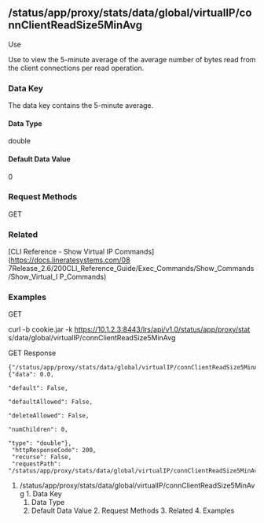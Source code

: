 ## /status/app/proxy/stats/data/global/virtualIP/connClientReadSize5MinAvg

Use

Use to view the 5-minute average of the average number of bytes read from the
client connections per read operation.

### Data Key

The data key contains the 5-minute average.

#### Data Type

double

#### Default Data Value

0

### Request Methods

GET

### Related

[CLI Reference - Show Virtual IP Commands](https://docs.lineratesystems.com/08
7Release_2.6/200CLI_Reference_Guide/Exec_Commands/Show_Commands/Show_Virtual_I
P_Commands)

### Examples

GET

curl -b cookie.jar -k https://10.1.2.3:8443/lrs/api/v1.0/status/app/proxy/stat
s/data/global/virtualIP/connClientReadSize5MinAvg

GET Response

    
    
    {"/status/app/proxy/stats/data/global/virtualIP/connClientReadSize5MinAvg": {"data": 0.0,
                                                                                  "default": False,
                                                                                  "defaultAllowed": False,
                                                                                  "deleteAllowed": False,
                                                                                  "numChildren": 0,
                                                                                  "type": "double"},
     "httpResponseCode": 200,
     "recurse": False,
     "requestPath": "/status/app/proxy/stats/data/global/virtualIP/connClientReadSize5MinAvg"}
    

  1. /status/app/proxy/stats/data/global/virtualIP/connClientReadSize5MinAvg
    1. Data Key
      1. Data Type
      2. Default Data Value
    2. Request Methods
    3. Related
    4. Examples

